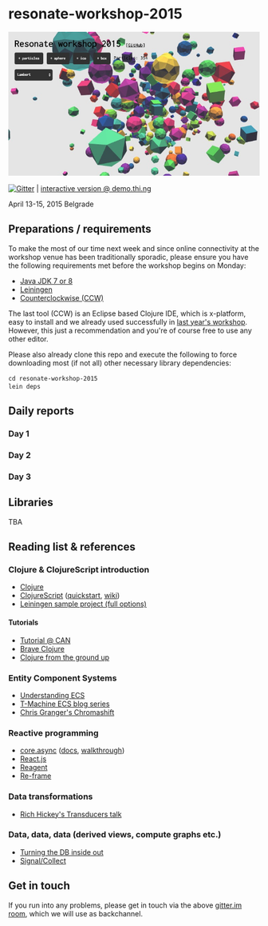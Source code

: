 # resonate-workshop-2015

![screenshot](screenshot.jpg)

[![Gitter](https://badges.gitter.im/Join%20Chat.svg)](https://gitter.im/learn-postspectacular/resonate-workshop-2015?utm_source=badge&utm_medium=badge&utm_campaign=pr-badge&utm_content=badge) | [interactive version @ demo.thi.ng](http://demo.thi.ng/geom/resonate-2015/index.html)

April 13-15, 2015 Belgrade

## Preparations / requirements

To make the most of our time next week and since online connectivity at the workshop venue has been traditionally sporadic, please ensure you have the following requirements met before the workshop begins on Monday:

- [Java JDK 7 or 8](http://www.oracle.com/technetwork/java/javase/downloads/index.html)
- [Leiningen](http://leiningen.org)
- [Counterclockwise (CCW)](http://doc.ccw-ide.org/documentation.html#install-as-standalone-product)

The last tool (CCW) is an Eclipse based Clojure IDE, which is x-platform, easy to install and we already used successfully in [last year's workshop](https://github.com/learn-postspectacular/resonate-workshop-2014). However, this just a recommendation and you're of course free to use any other editor.

Please also already clone this repo and execute the following to force downloading most (if not all) other necessary library dependencies:

```
cd resonate-workshop-2015
lein deps
```

## Daily reports

### Day 1

### Day 2

### Day 3


## Libraries

TBA

## Reading list & references

### Clojure & ClojureScript introduction

- [Clojure](http://clojure.org)
- [ClojureScript](https://github.com/clojure/clojurescript) ([quickstart](https://github.com/clojure/clojurescript/wiki/Quick-Start), [wiki](https://github.com/clojure/clojurescript/wiki))
- [Leiningen sample project (full options)](https://github.com/technomancy/leiningen/blob/master/sample.project.clj)

#### Tutorials

- [Tutorial @ CAN](http://www.creativeapplications.net/tutorials/introduction-to-clojure-part-1/)
- [Brave Clojure](http://www.braveclojure.com/)
- [Clojure from the ground up](https://aphyr.com/posts/301-clojure-from-the-ground-up-welcome)

### Entity Component Systems

- [Understanding ECS](http://www.gamedev.net/page/resources/_/technical/game-programming/understanding-component-entity-systems-r3013)
- [T-Machine ECS blog series](http://t-machine.org/index.php/2007/09/03/entity-systems-are-the-future-of-mmog-development-part-1/)
- [Chris Granger's Chromashift](http://www.chris-granger.com/2012/12/11/anatomy-of-a-knockout/)

### Reactive programming

- [core.async](https://github.com/clojure/core.async) ([docs](http://clojure.github.io/core.async/), [walkthrough](https://github.com/clojure/core.async/blob/master/examples/walkthrough.clj))
- [React.js](http://facebook.github.io/react/)
- [Reagent](http://reagent-project.github.io)
- [Re-frame](https://github.com/Day8/re-frame/)

### Data transformations

- [Rich Hickey's Transducers talk](https://www.youtube.com/watch?v=6mTbuzafcII)

### Data, data, data (derived views, compute graphs etc.)

- [Turning the DB inside out](https://www.youtube.com/watch?v=fU9hR3kiOK0)
- [Signal/Collect](http://www.signalcollect.com)


## Get in touch

If you run into any problems, please get in touch via the above [gitter.im room](https://gitter.im/learn-postspectacular/resonate-workshop-2015), which we will use as backchannel.
